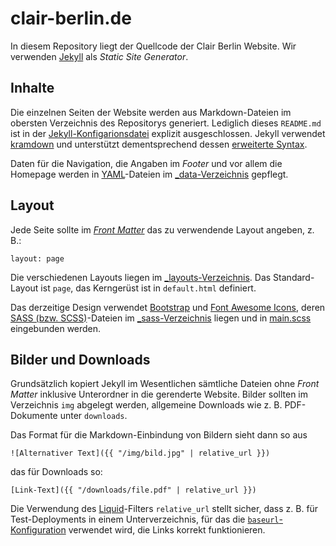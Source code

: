 # clair-berlin.de

In diesem Repository liegt der Quellcode der Clair Berlin Website. Wir
verwenden [Jekyll](https://jekyllrb.com/) als _Static Site Generator_.

## Inhalte

Die einzelnen Seiten der Website werden aus Markdown-Dateien im obersten
Verzeichnis des Repositorys generiert. Lediglich dieses `README.md` ist in der
[Jekyll-Konfigarionsdatei](_config.yml) explizit ausgeschlossen. Jekyll
verwendet [kramdown](https://kramdown.gettalong.org/) und unterstützt
dementsprechend dessen [erweiterte
Syntax](https://kramdown.gettalong.org/syntax.html).

Daten für die Navigation, die Angaben im _Footer_ und vor allem die Homepage
werden in [YAML](https://yaml.org/)-Dateien im [\_data-Verzeichnis](_data/)
gepflegt.

## Layout

Jede Seite sollte im [_Front Matter_](https://jekyllrb.com/docs/front-matter/)
das zu verwendende Layout angeben, z. B.:

```
layout: page
```

Die verschiedenen Layouts liegen im [\_layouts-Verzeichnis](_layouts/). Das
Standard-Layout ist `page`, das Kerngerüst ist in `default.html` definiert.

Das derzeitige Design verwendet [Bootstrap](https://getbootstrap.com/) und
[Font Awesome Icons](https://fontawesome.com/icons/), deren [SASS (bzw.
SCSS)](https://sass-lang.com/)-Dateien im [\_sass-Verzeichnis](_sass) liegen
und in [main.scss](css/main.scss) eingebunden werden.

## Bilder und Downloads

Grundsätzlich kopiert Jekyll im Wesentlichen sämtliche Dateien ohne _Front
Matter_ inklusive Unterordner in die gerenderte Website. Bilder sollten im
Verzeichnis `img` abgelegt werden, allgemeine Downloads wie z. B. PDF-Dokumente
unter `downloads`.

Das Format für die Markdown-Einbindung von Bildern sieht dann so aus

```
![Alternativer Text]({{ "/img/bild.jpg" | relative_url }})
```

das für Downloads so:

```
[Link-Text]({{ "/downloads/file.pdf" | relative_url }})
```

Die Verwendung des [Liquid](https://jekyllrb.com/docs/liquid/)-Filters
`relative_url` stellt sicher, dass z. B. für Test-Deployments in einem
Unterverzeichnis, für das die
[`baseurl`-Konfiguration](https://jekyllrb.com/docs/configuration/options/)
verwendet wird, die Links korrekt funktionieren.
